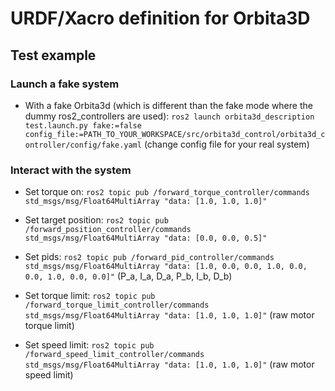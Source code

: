 # URDF/Xacro definition for Orbita3D

## Test example

### Launch a fake system

- With a fake Orbita3d (which is different than the fake mode where the dummy ros2_controllers are used): ``ros2 launch orbita3d_description test.launch.py fake:=false config_file:=PATH_TO_YOUR_WORKSPACE/src/orbita3d_control/orbita3d_controller/config/fake.yaml`` (change config file for your real system)

### Interact with the system

- Set torque on: ``ros2 topic pub /forward_torque_controller/commands std_msgs/msg/Float64MultiArray "data: [1.0, 1.0, 1.0]"``

- Set target position: ``ros2 topic pub /forward_position_controller/commands std_msgs/msg/Float64MultiArray "data: [0.0, 0.0, 0.5]"``

- Set pids: ``ros2 topic pub /forward_pid_controller/commands std_msgs/msg/Float64MultiArray "data: [1.0, 0.0, 0.0, 1.0, 0.0, 0.0, 1.0, 0.0, 0.0]"`` (P_a, I_a, D_a, P_b, I_b, D_b)

- Set torque limit: ``ros2 topic pub /forward_torque_limit_controller/commands std_msgs/msg/Float64MultiArray "data: [1.0, 1.0, 1.0]"`` (raw motor torque limit)

- Set speed limit: ``ros2 topic pub /forward_speed_limit_controller/commands std_msgs/msg/Float64MultiArray "data: [1.0, 1.0, 1.0]"`` (raw motor speed limit)

